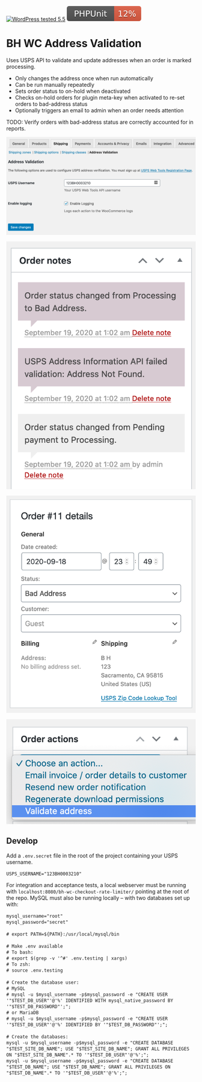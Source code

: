 [![WordPress tested 5.5](https://img.shields.io/badge/WordPress-v5.5%20tested-0073aa.svg)](#) [![PHPUnit ](.github/coverage.svg)](https://brianhenryie.github.io/bh-wc-address-validation/)

# BH WC Address Validation

Uses USPS API to validate and update addresses when an order is marked processing.

* Only changes the address once when run automatically
* Can be run manually repeatedly
* Sets order status to on-hold when deactivated
* Checks on-hold orders for plugin meta-key when activated to re-set orders to bad-address status
* Optionally triggers an email to admin when an order needs attention

TODO: Verify orders with bad-address status are correctly accounted for in reports. 

![Settings Page](./assets/settings-page.png "Setting Page")

![Order Notes After Automatic Check](./assets/order-notes-after-automatic-check.png "Order Notes After Automatic Check")

![Link to USPS](./assets/link-to-usps.png "Link to USPS")

![Order Action Manual Check](./assets/order-action-manual-check.png "Order Action Manual Check")


## Develop

Add a `.env.secret` file in the root of the project containing your USPS username.

```
USPS_USERNAME="123BH0003210"
```


For integration and acceptance tests, a local webserver must be running with `localhost:8080/bh-wc-checkout-rate-limiter/` pointing at the root of the repo. MySQL must also be running locally – with two databases set up with:

```
mysql_username="root"
mysql_password="secret"

# export PATH=${PATH}:/usr/local/mysql/bin

# Make .env available 
# To bash:
# export $(grep -v '^#' .env.testing | xargs)
# To zsh:
# source .env.testing

# Create the database user:
# MySQL
# mysql -u $mysql_username -p$mysql_password -e "CREATE USER '"$TEST_DB_USER"'@'%' IDENTIFIED WITH mysql_native_password BY '"$TEST_DB_PASSWORD"';";
# or MariaDB
# mysql -u $mysql_username -p$mysql_password -e "CREATE USER '"$TEST_DB_USER"'@'%' IDENTIFIED BY '"$TEST_DB_PASSWORD"';";

# Create the databases:
mysql -u $mysql_username -p$mysql_password -e "CREATE DATABASE "$TEST_SITE_DB_NAME"; USE "$TEST_SITE_DB_NAME"; GRANT ALL PRIVILEGES ON "$TEST_SITE_DB_NAME".* TO '"$TEST_DB_USER"'@'%';";
mysql -u $mysql_username -p$mysql_password -e "CREATE DATABASE "$TEST_DB_NAME"; USE "$TEST_DB_NAME"; GRANT ALL PRIVILEGES ON "$TEST_DB_NAME".* TO '"$TEST_DB_USER"'@'%';";
```